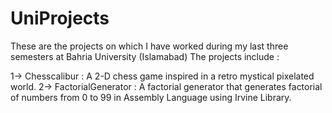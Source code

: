 # UniProjects
These are the projects on which I have worked during my last three semesters at Bahria University (Islamabad) 
The projects include :

1-> Chesscalibur : A 2-D chess game inspired in a retro mystical pixelated world.
2-> FactorialGenerator : A factorial generator that generates factorial of numbers from 0 to 99 in Assembly Language using Irvine Library.
                
